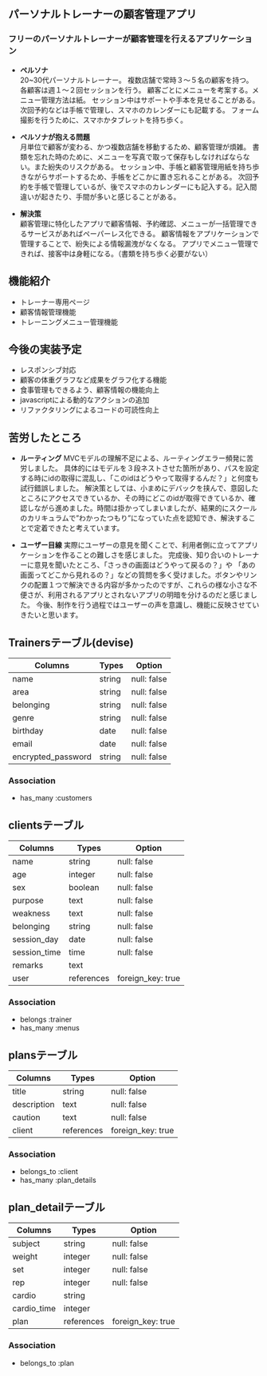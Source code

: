## パーソナルトレーナーの顧客管理アプリ
### フリーのパーソナルトレーナーが顧客管理を行えるアプリケーション
- **ペルソナ**  
  20~30代パーソナルトレーナー。
  複数店舗で常時３〜５名の顧客を持つ。
  各顧客は週１〜２回セッションを行う。
  顧客ごとにメニューを考案する。メニュー管理方法は紙。
  セッション中はサポートや手本を見せることがある。
  次回予約などは手帳で管理し、スマホのカレンダーにも記載する。
  フォーム撮影を行うために、スマホかタブレットを持ち歩く。

- **ペルソナが抱える問題**  
  月単位で顧客が変わる、かつ複数店舗を移動するため、顧客管理が煩雑。
  書類を忘れた時のために、メニューを写真で取って保存もしなければならない。また紛失のリスクがある。
  セッション中、手帳と顧客管理用紙を持ち歩きながらサポートするため、手帳をどこかに置き忘れることがある。
  次回予約を手帳で管理しているが、後でスマホのカレンダーにも記入する。記入間違いが起きたり、手間が多いと感じることがある。

- **解決策**  
  顧客管理に特化したアプリで顧客情報、予約確認、メニューが一括管理できるサービスがあればペーパーレス化できる。
  顧客情報をアプリケーションで管理することで、紛失による情報漏洩がなくなる。
  アプリでメニュー管理できれば、接客中は身軽になる。（書類を持ち歩く必要がない）

## 機能紹介
- トレーナー専用ページ
- 顧客情報管理機能
- トレーニングメニュー管理機能


## 今後の実装予定
- レスポンシブ対応
- 顧客の体重グラフなど成果をグラフ化する機能
- 食事管理もできるよう、顧客情報の機能向上
- javascriptによる動的なアクションの追加
- リファクタリングによるコードの可読性向上

## 苦労したところ
- **ルーティング**
  MVCモデルの理解不足による、ルーティングエラー頻発に苦労しました。
  具体的にはモデルを３段ネストさせた箇所があり、パスを設定する時にidの取得に混乱し、「このidはどうやって取得するんだ？」と何度も試行錯誤しました。
  解決策としては、小まめにデバックを挟んで、意図したところにアクセスできているか、その時にどこのidが取得できているか、確認しながら進めました。時間は掛かってしまいましたが、結果的にスクールのカリキュラムで”わかったつもり”になっていた点を認知でき、解決することで定着できたと考えています。

- **ユーザー目線**
  実際にユーザーの意見を聞くことで、利用者側に立ってアプリケーションを作ることの難しさを感じました。
  完成後、知り合いのトレーナーに意見を聞いたところ、「さっきの画面はどうやって戻るの？」や  「あの画面ってどこから見れるの？」などの質問を多く受けました。ボタンやリンクの配置１つで解決できる内容が多かったのですが、これらの様な小さな不便さが、利用されるアプリとされないアプリの明暗を分けるのだと感じました。
  今後、制作を行う過程ではユーザーの声を意識し、機能に反映させていきたいと思います。
  

## Trainersテーブル(devise)

| Columns                   | Types          | Option                     |
| --------------------------|----------------| ---------------------------|
| name                      |   string       | null: false                |
| area                      |   string       | null: false                |
| belonging                 |   string       | null: false                |
| genre                     |   string       | null: false                |
| birthday                  |   date         | null: false                |
| email                     |   date         | null: false                |
| encrypted_password        |   string       | null: false                |

### Association
- has_many :customers

## clientsテーブル

| Columns             | Types          | Option                     |
| --------------------|----------------| ---------------------------|
| name                |   string       | null: false                |
| age                 |   integer      | null: false                |
| sex                 |   boolean      | null: false                |
| purpose             |   text         | null: false                |
| weakness            |   text         | null: false                |
| belonging           |   string       | null: false                |
| session_day         |   date         | null: false                |
| session_time        |   time         | null: false                |
| remarks             |   text         |                            |
| user                |   references   | foreign_key: true          |

### Association
- belongs :trainer
- has_many :menus


## plansテーブル

| Columns                   | Types          | Option                     |
| --------------------------|----------------| ---------------------------|
|  title                    |   string       | null: false                |
|  description              |   text         | null: false                |
|  caution                  |   text         | null: false                |
|  client                   |   references   | foreign_key: true          |

### Association
- belongs_to :client
- has_many :plan_details

## plan_detailテーブル

| Columns                   | Types          | Option                     |
| --------------------------|----------------| ---------------------------|
|  subject                  |   string       | null: false                |
|  weight                   |   integer      | null: false                |
|  set                      |   integer      | null: false                |
|  rep                      |   integer      | null: false                |
|  cardio                   |   string       |                            |
|  cardio_time              |   integer      |                            |
|  plan                     |   references   | foreign_key: true          |

### Association
- belongs_to :plan
  
